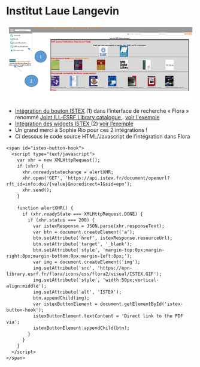 # Institut Laue Langevin

![](../../.gitbook/assets/rio1.PNG)

* [Intégration du bouton ISTEX](../bouton/) \(1\) dans l’interface de recherche « Flora » renommé [Joint ILL-ESRF Library catalogue ](https://epn-library.esrf.fr/flora/). [voir l'exemple](https://epn-library.esrf.fr/flora/jsp/portal/index.jsp?record=doc:PUB_ESRF:32023&action=opac_direct_view&success=/jsp/portal/index.jsp&profile=anonymous)
* [Intégration des widgets ISTEX ](../widgets.md)\(2\) [voir l’exemple](http://www.epn-campus.eu/index.php?id=834) 
* Un grand merci à Sophie Rio pour ces 2 intégrations ! 
* Ci dessous le code source HTML/Javascript de l’intégration dans Flora 

```markup
<span id="istex-button-hook">
  <script type="text/javascript">
    var xhr = new XMLHttpRequest();
    if (xhr) {
      xhr.onreadystatechange = alertXHR;
      xhr.open('GET', 'https://api.istex.fr/document/openurl?rft_id=info:doi/{value}&noredirect=1&sid=epn');
      xhr.send();
    }

    function alertXHR() {
      if (xhr.readyState === XMLHttpRequest.DONE) {
        if (xhr.status === 200) {
          var istexResponse = JSON.parse(xhr.responseText);
          var btn = document.createElement('a');
          btn.setAttribute('href', istexResponse.resourceUrl);
          btn.setAttribute('target', '_blank');
          btn.setAttribute('style', 'margin-top:0px;margin-right:8px;margin-bottom:0px;margin-left:8px;');
          var img = document.createElement('img');
          img.setAttribute('src', 'https://epn-library.esrf.fr/flora/icons/css/flora2/visual/ISTEX.GIF');
          img.setAttribute('style', 'width:50px;vertical-align:middle');
          img.setAttribute('alt', 'ISTEX');
          btn.appendChild(img);
          var istexButtonElement = document.getElementById('istex-button-hook');
          istexButtonElement.textContent = 'Direct link to the PDF via';
          istexButtonElement.appendChild(btn);
        } 
      }
    }
  </script>
</span>

```


